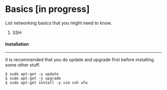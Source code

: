# Basics [in progress]
List networking basics that you might need to know.
1. SSH

#### Installation
------------------------------------------------------------
It is recommended that you do update and upgrade first
before installing some other stuff.

````
$ sudo apt-get -y update
$ sudo apt-get -y upgrade
$ sudo apt-get install -y vim ssh ufw
````
